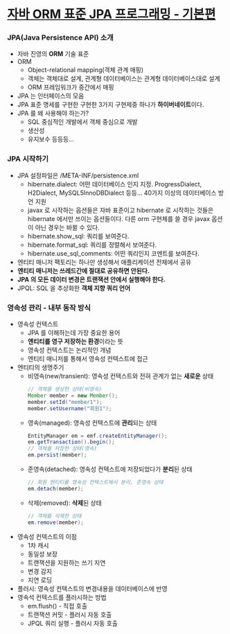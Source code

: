 # [자바 ORM 표준 JPA 프로그래밍 - 기본편](https://www.inflearn.com/course/ORM-JPA-Basic)

### JPA(Java Persistence API) 소개
- 자바 진영의 **ORM** 기술 표준
- ORM
    - Object-relational mapping(객체 관계 매핑)
    - 객체는 객체대로 설계, 관계형 데이터베이스는 관계형 데이터베이스대로 설계
    - ORM 프레임워크가 중간에서 매핑
- JPA 는 인터페이스의 모음
- JPA 표준 명세를 구현한 구현한 3가지 구현제중 하나가 **하이버네이트**이다.
- JPA 를 왜 사용해야 하는가?
    - SQL 중심적인 개발에서 객체 중심으로 개발
    - 생산성
    - 유지보수 등등등...
    
### JPA 시작하기
- JPA 설정파일은 /META-INF/persistence.xml 
    - hibernate.dialect: 어떤 데이터베이스 인지 지정. ProgressDialect, H2Dialect, MySQL5InnoDBDialect 등등... 40가지 이상의 데이터베이스 방언 지원
    - javax 로 시작하는 옵션들은 자바 표준이고 hibernate 로 시작하는 것들은 hibernate 에서만 쓰이는 옵션들이다. 다른 orm 구현체를 쓸 경우 javax 옵션이 아닌 경우는 바뀔 수 있다.
    - hibernate.show_sql: 쿼리를 보여준다.
    - hibernate.format_sql: 쿼리를 정렬해서 보여준다.
    - hibernate.use_sql_comments: 어떤 쿼리인지 코멘트를 보여준다.
- 엔티티 매니저 팩토리는 하나만 생성해서 애플리케이션 전체에서 공유
- **엔티티 매니저는 쓰레드간에 절대로 공유하면 안된다.**
- **JPA 의 모든 데이터 변경은 트랜잭션 안에서 실행해야 한다.**
- JPQL: SQL 을 추상화한 **객체 지향 쿼리 언어**

### 영속성 관리 - 내부 동작 방식
- 영속성 컨텍스트
    - JPA 를 이해하는데 가장 중요한 용어
    - **엔티티를 영구 저장하는 환경**이라는 뜻
    - 영속성 컨텍스트는 논리적인 개념
    - 엔티티 매니저를 통해서 영속성 컨텍스트에 접근
- 엔티티의 생명주기
    - 비영속(new/transient): 영속성 컨텍스트와 전혀 관계가 없는 **새로운** 상태
      ~~~ java
      // 객체를 생성한 상태(비영속)
      Member member = new Member();
      member.setId("member1");
      member.setUsername("회원1");
      ~~~
    - 영속(managed): 영속성 컨텍스트에 **관리**되는 상태
      ~~~ java
      EntityManager em = emf.createEntityManager();
      em.getTransaction().begin();
      // 객체를 저장한 상태(영속)
      em.persist(member);
      ~~~
    - 준영속(detached): 영속성 컨텍스트에 저장되었다가 **분리**된 상태
      ~~~ java
      // 회원 엔티티를 영속성 컨텍스트에서 분리, 준영속 상태
      em.detach(member);
      ~~~
    - 삭제(removed): **삭제**된 상태
      ~~~ java
      // 객체를 삭제한 상태
      em.remove(member);
      ~~~
- 영속성 컨텍스트의 이점
  - 1차 캐시
  - 동일성 보장
  - 트랜잭션을 지원하는 쓰기 지연
  - 변경 감지
  - 지연 로딩
- 플러시: 영속성 컨텍스트의 변경내용을 데이터베이스에 반영
- 영속석 컨텍스트를 플러시하는 방법
  - em.flush() - 직접 호출 
  - 트랜잭션 커밋 - 플러시 자동 호출
  - JPQL 쿼리 실행 - 플러시 자동 호출